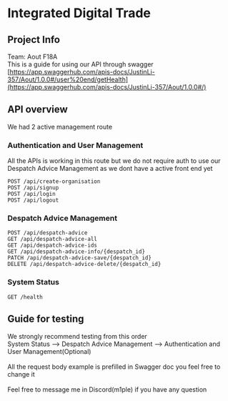 # Integrated Digital Trade

## Project Info
Team: Aout F18A<br/>
This is a guide for using our API through swagger [https://app.swaggerhub.com/apis-docs/JustinLi-357/Aout/1.0.0#/user%20end/getHealth](https://app.swaggerhub.com/apis-docs/JustinLi-357/Aout/1.0.0#/)

## API overview
We had 2 active management route

### Authentication and User Management
All the APIs is working in this route but we do not require auth to use our Despatch Advice Management as we dont have a active front end yet

```
POST /api/create-organisation
POST /api/signup
POST /api/login
POST /api/logout
```
### Despatch Advice Management
```
POST /api/despatch-advice
GET /api/despatch-advice-all
GET /api/despatch-advice-ids
GET /api/despatch-advice-info/{despatch_id}
PATCH /api/despatch-advice-save/{despatch_id}
DELETE /api/despatch-advice-delete/{despatch_id}
```

### System Status
```
GET /health
```

## Guide for testing
We strongly recommend testing from this order<br/>
System Status --> Despatch Advice Management --> Authentication and User Management(Optional)<br/>
<br/>
All the request body example is prefilled in Swagger doc you feel free to change it<br/>
<br/>
Feel free to message me in Discord(m1ple) if you have any question

